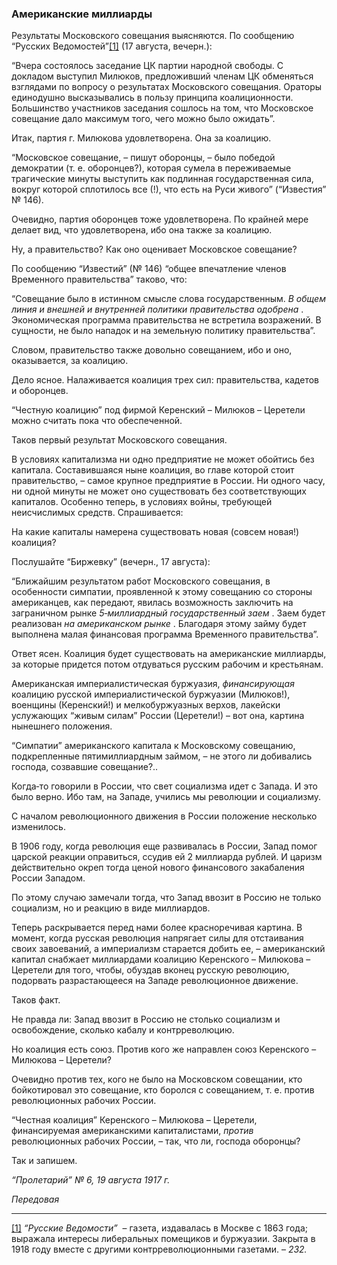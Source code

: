 ### Американские миллиарды

Результаты Московского совещания выясняются. По сообщению “Русских Ведомостей”[[1]](#_ftn1) (17 августа, вечерн.):

“Вчера состоялось заседание ЦК партии народной свободы. С докладом выступил Милюков, предложивший членам ЦК обменяться взглядами по вопросу о результатах Московского совещания. Ораторы единодушно высказывались в пользу принципа коалиционности. Большинство участников заседания сошлось на том, что Московское совещание дало максимум того, чего можно было ожидать”.

Итак, партия г. Милюкова удовлетворена. Она за коалицию.

“Московское совещание, – пишут оборонцы, – было победой демократии (т. е. оборонцев?), которая сумела в переживаемые трагические минуты выступить как подлинная государственная сила, вокруг которой сплотилось все (!), что есть на Руси живого” (“Известия” № 146).

Очевидно, партия оборонцев тоже удовлетворена. По крайней мере делает вид, что удовлетворена, ибо она также за коалицию.

Ну, а правительство? Как оно оценивает Московское совещание?

По сообщению “Известий” (№ 146) “общее впечатление членов Временного правительства” таково, что:

“Совещание было в истинном смысле слова государственным. _В общем линия и внешней и внутренней политики правительства одобрена_ . Экономическая программа правительства не встретила возражений. В сущности, не было нападок и на земельную политику правительства”.

Словом, правительство также довольно совещанием, ибо и оно, оказывается, за коалицию.

Дело ясное. Налаживается коалиция трех сил: правительства, кадетов и оборонцев.

“Честную коалицию” под фирмой Керенский – Милюков – Церетели можно считать пока что обеспеченной.

Таков первый результат Московского совещания.

В условиях капитализма ни одно предприятие не может обойтись без капитала. Составившаяся ныне коалиция, во главе которой стоит правительство, – самое крупное предприятие в России. Ни одного часу, ни одной минуты не может оно существовать без соответствующих капиталов. Особенно теперь, в условиях войны, требующей неисчислимых средств. Спрашивается:

На какие капиталы намерена существовать новая (совсем новая!) коалиция?

Послушайте “Биржевку” (вечерн., 17 августа):

“Ближайшим результатом работ Московского совещания, в особенности симпатии, проявленной к этому совещанию со стороны американцев, как передают, явилась возможность заключить на заграничном рынке _5‑миллиардный государственный заем_ . Заем будет реализован _на американском рынке_ . Благодаря этому займу будет выполнена малая финансовая программа Временного правительства”.

Ответ ясен. Коалиция будет существовать на американские миллиарды, за которые придется потом отдуваться русским рабочим и крестьянам.

Американская империалистическая буржуазия, _финансирующая_  коалицию русской империалистической буржуазии (Милюков!), военщины (Керенский!) и мелкобуржуазных верхов, лакейски услужающих “живым силам” России (Церетели!) – вот она, картина нынешнего положения.

“Симпатии” американского капитала к Московскому совещанию, подкрепленные пятимиллиардным займом, – не этого ли добивались господа, созвавшие совещание?..

Когда‑то говорили в России, что свет социализма идет с Запада. И это было верно. Ибо там, на Западе, учились мы революции и социализму.

С началом революционного движения в России положение несколько изменилось.

В 1906 году, когда революция еще развивалась в России, Запад помог царской реакции оправиться, ссудив ей 2 миллиарда рублей. И царизм действительно окреп тогда ценой нового финансового закабаления России Западом.

По этому случаю замечали тогда, что Запад ввозит в Россию не только социализм, но и реакцию в виде миллиардов.

Теперь раскрывается перед нами более красноречивая картина. В момент, когда русская революция напрягает силы для отстаивания своих завоеваний, а империализм старается добить ее, – американский капитал снабжает миллиардами коалицию Керенского – Милюкова – Церетели для того, чтобы, обуздав вконец русскую революцию, подорвать разрастающееся на Западе революционное движение.

Таков факт.

Не правда ли: Запад ввозит в Россию не столько социализм и освобождение, сколько кабалу и контрреволюцию.

Но коалиция есть союз. Против кого же направлен союз Керенского – Милюкова – Церетели?

Очевидно против тех, кого не было на Московском совещании, кто бойкотировал это совещание, кто боролся с совещанием, т. е. против революционных рабочих России.

“Честная коалиция” Керенского – Милюкова – Церетели, финансируемая американскими капиталистами, _против_  революционных рабочих России, – так, что ли, господа оборонцы?

Так и запишем.

_“Пролетарий” №_ _6, 19 августа 1917_ _г._

_Передовая_

  

---

[[1]](#_ftnref1) _“Русские Ведомости”_  – газета, издавалась в Москве с 1863 года; выражала интересы либеральных помещиков и буржуазии. Закрыта в 1918 году вместе с другими контрреволюционными газетами. – _232._